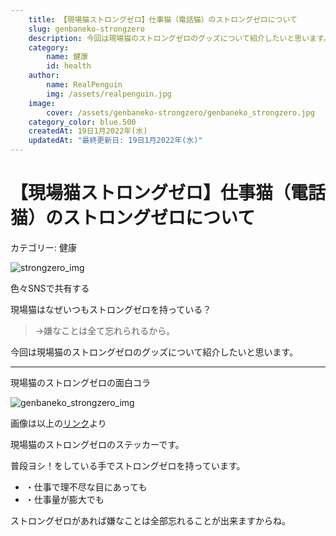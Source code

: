 ```yaml
---
    title: 【現場猫ストロングゼロ】仕事猫（電話猫）のストロングゼロについて
    slug: genbaneko-strongzero
    description: 今回は現場猫のストロングゼロのグッズについて紹介したいと思います。
    category: 
        name: 健康
        id: health
    author:
        name: RealPenguin
        img: /assets/realpenguin.jpg
    image: 
        cover: /assets/genbaneko-strongzero/genbaneko_strongzero.jpg
    category_color: blue.500
    createdAt: 19日1月2022年(水)
    updatedAt: "最終更新日: 19日1月2022年(水)" 
---
```


# 【現場猫ストロングゼロ】仕事猫（電話猫）のストロングゼロについて
カテゴリー: <category>健康</category>

![strongzero_img](/assets/genbaneko-strongzero/stronzero.jpg)

<span>色々SNSで共有する</span>

<twitter></twitter>
<facebook></facebook>
<lineshare></lineshare>

現場猫はなぜいつもストロングゼロを持っている？

> →嫌なことは全て忘れられるから。


今回は現場猫のストロングゼロのグッズについて紹介したいと思います。

----------------------

<block>現場猫のストロングゼロの面白コラ</block>

![genbaneko_strongzero_img](/assets/genbaneko-strongzero/41sjzwAxhL._AC_-2.jpg)

画像は以上の[リンク](https://www.amazon.co.jp/?tag=kikankoutake0-22&linkCode=w0f)より

現場猫のストロングゼロのステッカーです。

普段ヨシ！をしている手でストロングゼロを持っています。
- ・仕事で理不尽な目にあっても
- ・仕事量が膨大でも

ストロングゼロがあれば嫌なことは全部忘れることが出来ますからね。